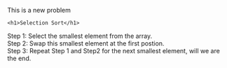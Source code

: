 This is a new problem
```
<h1>Selection Sort</h1>
```
Step 1: Select the smallest element from the array.
<br> Step 2: Swap this smallest element at the first postion.
<br> Step 3: Repeat Step 1 and Step2 for the next smallest element, will we are the end.